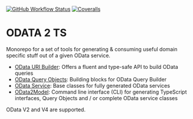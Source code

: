 [![GitHub Workflow Status](https://img.shields.io/github/actions/workflow/status/odata2ts/odata2ts/coverage.yml?branch=main&style=for-the-badge)](https://github.com/odata2ts/odata2ts/actions/workflows/coverage.yml)
[![Coveralls](https://img.shields.io/coveralls/github/odata2ts/odata2ts?style=for-the-badge)](https://coveralls.io/github/odata2ts/odata2ts?branch=main)

# ODATA 2 TS

Monorepo for a set of tools for generating & consuming useful domain specific stuff out of a given OData service.

- [OData URI Builder](https://github.com/odata2ts/odata2ts/tree/main/packages/odata-uri-builder): Offers a fluent and type-safe API to build OData queries
- [OData Query Objects](https://github.com/odata2ts/odata2ts/tree/main/packages/odata-query-objects): Building blocks for OData Query Builder
- [OData Service](https://github.com/odata2ts/odata2ts/tree/main/packages/odata-service): Base classes for fully generated OData services
- [OData2Model](https://github.com/odata2ts/odata2ts/tree/main/packages/odata2model): Command line interface (CLI) for generating TypeScript interfaces, Query Objects and / or complete OData service classes

OData V2 and V4 are supported.
